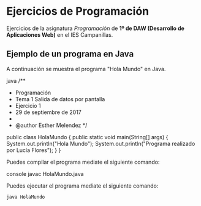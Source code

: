 # Ejercicios de Programación

Ejercicios de la asignatura *Programación* de **1º de DAW
(Desarrollo de Aplicaciones Web)** en el IES Campanillas.

## Ejemplo de un programa en Java

A continuación se muestra el programa "Hola Mundo" en Java.

java
/**
 * Programación
 * Tema 1 Salida de datos por  pantalla
 * Ejercicio 1
 * 29 de septiembre de 2017
 * 
 * @author Esther Melendez
 */

public class HolaMundo {
  public static void main(String[] args) {
    System.out.println("Hola Mundo");
    System.out.println("Programa realizado por Lucía Flores");
  }
}


Puedes compilar el programa mediate el siguiente comando:

console
javac HolaMundo.java



Puedes ejecutar el programa mediate el siguiente comando:

```console
java HolaMundo


